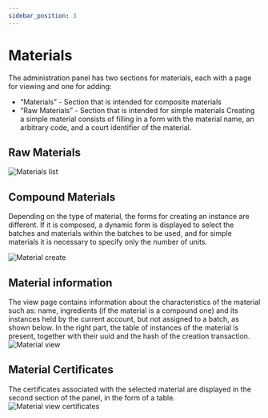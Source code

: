 ```yaml
---
sidebar_position: 3
---
```


# Materials

The administration panel has two sections for materials, each with a page for viewing and one for adding:

- “Materials” - Section that is intended for composite materials
- “Raw Materials” - Section that is intended for simple materials
  Creating a simple material consists of filling in a form with the material name, an arbitrary code, and a court identifier of the material.

## Raw Materials

![Materials list](/img/docs/create-material-dashboard.png)

## Compound Materials

Depending on the type of material, the forms for creating an instance are different. If it is composed, a dynamic form is displayed to select the batches and materials within the batches to be used, and for simple materials it is necessary to specify only the number of units.

![Material create](/img/docs/create-cmaterial-dashboard.png)

## Material information

The view page contains information about the characteristics of the material such as: name, ingredients (if the material is a compound one) and its instances held by the current account, but not assigned to a batch, as shown below. In the right part, the table of instances of the material is present, together with their uuid and the hash of the creation transaction.
![Material view](/img/docs/view-material-dashboard.png)

## Material Certificates

The certificates associated with the selected material are displayed in the second section of the panel, in the form of a table.
![Material view certificates](/img/docs/view-material-certificates-dashboard.jpg)
